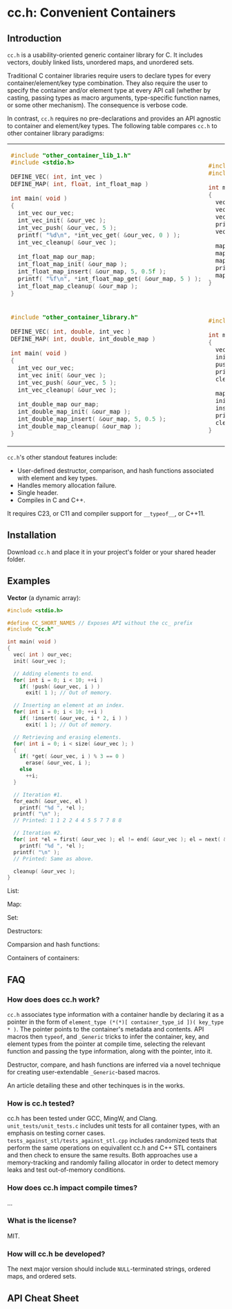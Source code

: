 # cc.h: Convenient Containers

## Introduction
`cc.h` is a usability-oriented generic container library for C. It includes vectors, doubly linked lists, unordered maps, and unordered sets.

Traditional C container libraries require users to declare types for every container/element/key type combination. They also require the user to specify the container and/or element type at every API call (whether by casting, passing types as macro arguments, type-specific function names, or some other mechanism). The consequence is verbose code.

In contrast, `cc.h` requires no pre-declarations and provides an API agnostic to container and element/key types. The following table compares `cc.h` to other container library paradigms:

<table>
<tr>
</tr>
<tr>
<td>

```c
#include "other_container_lib_1.h"
#include <stdio.h>

DEFINE_VEC( int, int_vec )
DEFINE_MAP( int, float, int_float_map )

int main( void )
{
  int_vec our_vec;
  int_vec_init( &our_vec );
  int_vec_push( &our_vec, 5 );
  printf( "%d\n", *int_vec_get( &our_vec, 0 ) );
  int_vec_cleanup( &our_vec );

  int_float_map our_map;
  int_float_map_init( &our_map );
  int_float_map_insert( &our_map, 5, 0.5f );
  printf( "%f\n", *int_float_map_get( &our_map, 5 ) );
  int_float_map_cleanup( &our_map );
}
```

</td>
<td>

```c
#include "other_container_lib_2.h"
#include <stdio.h>

int main( void )
{
  vec our_vec;
  vec_init( &our_vec, sizeof( int ) );
  vec_push( &our_vec, &( int }{ 5 } );
  printf( "%d\n", *( int * )vec_get( &our_vec, 0 ) );
  vec_cleanup( &our_vec );

  map our_map;
  map_init( &our_map, sizeof( int ), sizeof( float ) );
  map_insert( &our_map, &(int}{ 5 }, &(float}{ 0.5f } );
  printf( "%f\n", *(float *)map_get( &our_map, &(int}{ 5 } ) );
  map_cleanup( &our_map );
}
```

</td>
<tr>
</tr>
<tr>
<td>

```c
#include "other_container_library.h"

DEFINE_VEC( int, double, int_vec )
DEFINE_MAP( int, double, int_double_map )

int main( void )
{
  int_vec our_vec;
  int_vec init( &our_vec );
  int_vec_push( &our_vec, 5 );
  int_vec_cleanup( &our_vec );

  int_double_map our_map;
  int_double_map_init( &our_map );                  
  int_double_map_insert( &our_map, 5, 0.5 );        
  int_double_map_cleanup( &our_map );
}
```

</td>
<td>

```c
#include "cc.h"

int main( void )
{
  vec( int ) our_vec;
  init( &our_vec );
  push( &our_vec, 5 );
  printf( "%d\n", *get( &our_vec, 0 ) );
  cleanup( &our_vec );

  map( int, float ) our_map;
  init( &our_map );
  insert( &our_map, 5, 0.5 );
  printf( "%f\n", *get( &our_map, 5 ) );
  cleanup( &our_map );
}
```

</td>
</tr>
<table>

`cc.h`'s other standout features include:

- User-defined destructor, comparison, and hash functions associated with element and key types.
- Handles memory allocation failure.
- Single header.
- Compiles in C and C++.

It requires C23, or C11 and compiler support for `__typeof__`, or C++11.

## Installation

Download `cc.h` and place it in your project's folder or your shared header folder.

## Examples

**Vector** (a dynamic array):

```c
#include <stdio.h>

#define CC_SHORT_NAMES // Exposes API without the cc_ prefix
#include "cc.h"

int main( void )
{
  vec( int ) our_vec;
  init( &our_vec );

  // Adding elements to end.
  for( int i = 0; i < 10; ++i )
    if( !push( &our_vec, i ) )
      exit( 1 ); // Out of memory.

  // Inserting an element at an index.
  for( int i = 0; i < 10; ++i )
    if( !insert( &our_vec, i * 2, i ) )
      exit( 1 ); // Out of memory.

  // Retrieving and erasing elements.
  for( int i = 0; i < size( &our_vec ); )
  {
    if( *get( &our_vec, i ) % 3 == 0 )
      erase( &our_vec, i );
    else
      ++i;
  }

  // Iteration #1.
  for_each( &our_vec, el )
    printf( "%d ", *el );
  printf( "\n" );
  // Printed: 1 1 2 2 4 4 5 5 7 7 8 8

  // Iteration #2.
  for( int *el = first( &our_vec ); el != end( &our_vec ); el = next( &our_vec, el ) )
    printf( "%d ", *el );
  printf( "\n" );
  // Printed: Same as above.

  cleanup( &our_vec );
}
```

List:

Map:

Set:

Destructors:

Comparsion and hash functions:

Containers of containers:

## FAQ

### How does does cc.h work?

`cc.h` associates type information with a container handle by declaring it as a pointer in the form of `element_type (*(*)[ container_type_id ])( key_type * )`. The pointer points to the container's metadata and contents. API macros then `typeof`, and `_Generic` tricks to infer the container, key, and element types from the pointer at compile time, selecting the relevant function and passing the type information, along with the pointer, into it. 

Destructor, compare, and hash functions are inferred via a novel technique for creating user-extendable `_Generic`-based macros.

An article detailing these and other techinques is in the works.

### How is cc.h tested?

cc.h has been tested under GCC, MingW, and Clang. `unit_tests/unit_tests.c` includes unit tests for all container types, with an emphasis on testing corner cases. `tests_against_stl/tests_against_stl.cpp` includes randomized tests that perform the same operations on equivallent cc.h and C++ STL containers and then check to ensure the same results. Both approaches use a memory-tracking and randomly failing allocator in order to detect memory leaks and test out-of-memory conditions.

### How does cc.h impact compile times?
    
...

### What is the license?

MIT.

### How will cc.h be developed?

The next major version should include `NULL`-terminated strings, ordered maps, and ordered sets.

## API Cheat Sheet
